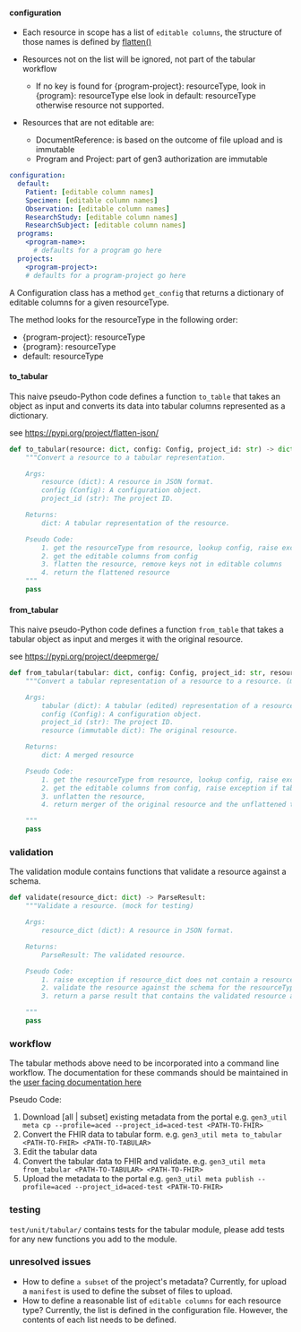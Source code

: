 #### configuration


* Each resource in scope has a list of `editable columns`,  the structure of those names is defined by [flatten()](https://github.com/amirziai/flatten?tab=readme-ov-file#usage)

* Resources not on the list will be ignored, not part of the tabular workflow
  * If no key is found for {program-project}: resourceType, look in {program}: resourceType else look in default: resourceType otherwise resource not supported.

* Resources that are not editable are:
    * DocumentReference: is based on the outcome of file upload and is immutable
    * Program and Project: part of gen3 authorization are immutable


```yaml
configuration:
  default:
    Patient: [editable column names]
    Specimen: [editable column names]
    Observation: [editable column names]
    ResearchStudy: [editable column names]
    ResearchSubject: [editable column names]
  programs:
    <program-name>:
      # defaults for a program go here
  projects:
    <program-project>:
    # defaults for a program-project go here

```

A Configuration class has a method `get_config` that returns a dictionary of editable columns for a given resourceType.

The method looks for the resourceType in the following order:

* {program-project}: resourceType
* {program}: resourceType
* default: resourceType



#### to_tabular

This naive pseudo-Python code defines a function `to_table` that takes an object as input
and converts its data into tabular columns represented as a dictionary.

see https://pypi.org/project/flatten-json/


```python
def to_tabular(resource: dict, config: Config, project_id: str) -> dict:
    """Convert a resource to a tabular representation.

    Args:
        resource (dict): A resource in JSON format.
        config (Config): A configuration object.
        project_id (str): The project ID.

    Returns:
        dict: A tabular representation of the resource.

    Pseudo Code:
        1. get the resourceType from resource, lookup config, raise exception if not found
        2. get the editable columns from config
        3. flatten the resource, remove keys not in editable columns
        4. return the flattened resource
    """
    pass
```


#### from_tabular

This naive pseudo-Python code defines a function `from_table` that takes a tabular object as input and merges it with the original resource.

see https://pypi.org/project/deepmerge/

```python
def from_tabular(tabular: dict, config: Config, project_id: str, resource: dict) -> dict:
    """Convert a tabular representation of a resource to a resource. (mock for testing)

    Args:
        tabular (dict): A tabular (edited) representation of a resource.
        config (Config): A configuration object.
        project_id (str): The project ID.
        resource (immutable dict): The original resource.

    Returns:
        dict: A merged resource

    Pseudo Code:
        1. get the resourceType from resource, lookup config, raise exception if not found
        2. get the editable columns from config, raise exception if tabular contains extraneous keys
        3. unflatten the resource,
        4. return merger of the original resource and the unflattened tabular

    """
    pass
```

### validation

The validation module contains functions that validate a resource against a schema.

```python
def validate(resource_dict: dict) -> ParseResult:
    """Validate a resource. (mock for testing)

    Args:
        resource_dict (dict): A resource in JSON format.

    Returns:
        ParseResult: The validated resource.

    Pseudo Code:
        1. raise exception if resource_dict does not contain a resourceType
        2. validate the resource against the schema for the resourceType
        3. return a parse result that contains the validated resource and any validation exception

    """
    pass

```


### workflow

The tabular methods above need to be incorporated into a command line workflow.
The documentation for these commands should be maintained in the [user facing documentation here](https://github.com/ACED-IDP/aced-idp.github.io/blob/0b9b33dc0542795e756219ef8305dd2e33bcc173/docs/workflows/metadata.md#L20-L19)


Pseudo Code:
1. Download [all | subset] existing metadata from the portal e.g. `gen3_util meta cp --profile=aced --project_id=aced-test <PATH-TO-FHIR>`
2. Convert the FHIR data to tabular form. e.g. `gen3_util meta to_tabular <PATH-TO-FHIR> <PATH-TO-TABULAR>`
3. Edit the tabular data
4. Convert the tabular data to FHIR and validate. e.g. `gen3_util meta from_tabular <PATH-TO-TABULAR> <PATH-TO-FHIR>`
5. Upload the metadata to the portal e.g. `gen3_util meta publish --profile=aced --project_id=aced-test <PATH-TO-FHIR>`

### testing

  `test/unit/tabular/` contains tests for the tabular module, please add tests for any new functions you add to the module.

### unresolved issues

  * How to define `a subset` of the project's metadata? Currently, for upload a `manifest` is used to define the subset of files to upload.
  * How to define a reasonable list of `editable columns` for each resource type? Currently, the list is defined in the configuration file.  However, the contents of each list needs to be defined.
